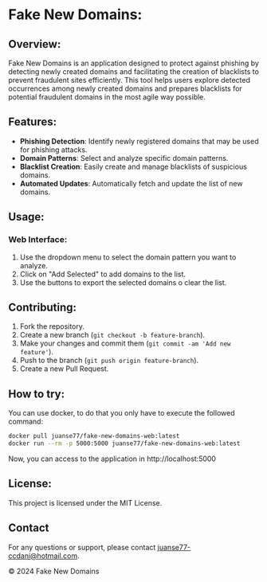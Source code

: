 # Fake New Domains:

## Overview:

Fake New Domains is an application designed to protect against phishing by detecting newly created domains and facilitating the creation of blacklists to prevent fraudulent sites efficiently. This tool helps users explore detected occurrences among newly created domains and prepares blacklists for potential fraudulent domains in the most agile way possible.

## Features:

- **Phishing Detection**: Identify newly registered domains that may be used for phishing attacks.
- **Domain Patterns**: Select and analyze specific domain patterns.
- **Blacklist Creation**: Easily create and manage blacklists of suspicious domains.
- **Automated Updates**: Automatically fetch and update the list of new domains.

## Usage:

### Web Interface:

1. Use the dropdown menu to select the domain pattern you want to analyze.
2. Click on "Add Selected" to add domains to the list.
3. Use the buttons to export the selected domains o clear the list.

## Contributing:

1. Fork the repository.
2. Create a new branch (`git checkout -b feature-branch`).
3. Make your changes and commit them (`git commit -am 'Add new feature'`).
4. Push to the branch (`git push origin feature-branch`).
5. Create a new Pull Request.

## How to try:
You can use docker, to do that you only have to execute the followed command:

```bash
docker pull juanse77/fake-new-domains-web:latest
docker run --rm -p 5000:5000 juanse77/fake-new-domains-web:latest
```

Now, you can access to the application in http://localhost:5000

## License:

This project is licensed under the MIT License.

## Contact

For any questions or support, please contact [juanse77-ccdani@hotmail.com](mailto:juanse77-ccdani@hotmail.com).

&copy; 2024 Fake New Domains